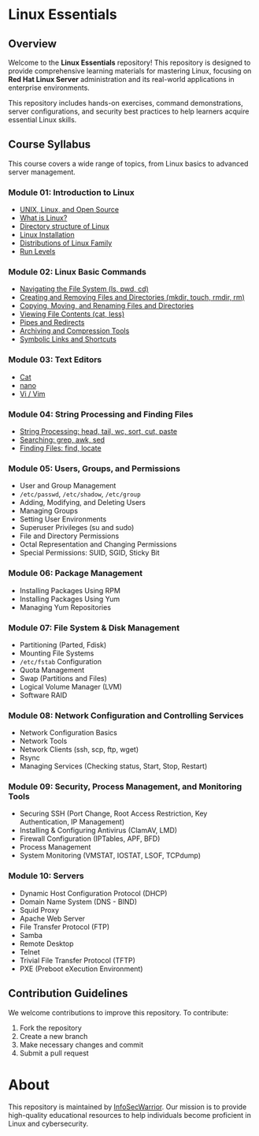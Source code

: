 # Linux Essentials

## Overview
Welcome to the **Linux Essentials** repository! This repository is designed to provide  comprehensive learning materials for mastering Linux, focusing on **Red Hat Linux Server** administration and its real-world applications in enterprise environments.

This repository includes hands-on exercises, command demonstrations, server configurations, and security best practices to help learners acquire essential Linux skills.

## Course Syllabus
This course covers a wide range of topics, from Linux basics to advanced server management.

### **Module 01: Introduction to Linux**
- [UNIX, Linux, and Open Source](https://github.com/InfoSecWarrior/Linux-Essentials/blob/main/Introduction-to-Linux.md#operating-system-os-overview)
- [What is Linux?](https://github.com/InfoSecWarrior/Linux-Essentials/blob/main/Introduction-to-Linux.md#2-linux)
- [Directory structure of Linux](https://github.com/InfoSecWarrior/Linux-Essentials/blob/main/Directory-Structure-of-Linux.md#linux-directory-structure)
- [Linux Installation](https://github.com/InfoSecWarrior/Linux-Essentials/blob/main/Centos-9-installation.md#centos-9-installation-gui)
- [Distributions of Linux Family](https://github.com/InfoSecWarrior/Linux-Essentials/blob/main/Linux-Distributions.md#1-debian-family)
- [Run Levels](https://github.com/InfoSecWarrior/Linux-Essentials/blob/main/Run-level.md#explanation-of-runlevels)

### **Module 02: Linux Basic Commands**
- [Navigating the File System (ls, pwd, cd)](https://github.com/InfoSecWarrior/Linux-Essentials/blob/main/Basic-Commands.md#file-and-directory-management)
- [Creating and Removing Files and Directories (mkdir, touch, rmdir, rm)](https://github.com/InfoSecWarrior/Linux-Essentials/blob/main/Basic-Commands.md#file-operations)
- [Copying, Moving, and Renaming Files and Directories](https://github.com/InfoSecWarrior/Linux-Essentials/blob/main/cp-and-mv-command.md)
- [Viewing File Contents (cat, less)](https://github.com/InfoSecWarrior/Linux-Essentials/blob/main/Text-Editor.md#1-cat-command)
- [Pipes and Redirects](https://github.com/InfoSecWarrior/Linux-Essentials/blob/main/Redirection-in-Linux.md#redirection-operators)
- [Archiving and Compression Tools](https://github.com/InfoSecWarrior/Linux-Essentials/blob/main/Compress-Tool.md#compression-tools-guide)
- [Symbolic Links and Shortcuts](https://github.com/InfoSecWarrior/Linux-Essentials/blob/main/Wildcards.md)

### **Module 03: Text Editors**
- [Cat](https://github.com/InfoSecWarrior/Linux-Essentials/blob/main/Text-Editor.md#text-editors-in-linux)
- [nano](https://github.com/InfoSecWarrior/Linux-Essentials/blob/main/Text-Editor.md#2-nano-command)
- [Vi / Vim](https://github.com/InfoSecWarrior/Linux-Essentials/blob/main/Text-Editor.md#vim-text-editor)

### **Module 04: String Processing and Finding Files**
- [String Processing: head, tail, wc, sort, cut, paste](https://github.com/InfoSecWarrior/Linux-Essentials/blob/main/String-Processing.md#string-processing-in-linux)
- [Searching: grep, awk, sed](https://github.com/InfoSecWarrior/Linux-Essentials/blob/main/Grep.md#grep-command-in-linux)
- [Finding Files: find, locate](https://github.com/InfoSecWarrior/Linux-Essentials/blob/main/Finding-Files.md)

### **Module 05: Users, Groups, and Permissions**
- User and Group Management
- `/etc/passwd`, `/etc/shadow`, `/etc/group`
- Adding, Modifying, and Deleting Users
- Managing Groups
- Setting User Environments
- Superuser Privileges (su and sudo)
- File and Directory Permissions
- Octal Representation and Changing Permissions
- Special Permissions: SUID, SGID, Sticky Bit

### **Module 06: Package Management**
- Installing Packages Using RPM
- Installing Packages Using Yum
- Managing Yum Repositories

### **Module 07: File System & Disk Management**
- Partitioning (Parted, Fdisk)
- Mounting File Systems
- `/etc/fstab` Configuration
- Quota Management
- Swap (Partitions and Files)
- Logical Volume Manager (LVM)
- Software RAID

### **Module 08: Network Configuration and Controlling Services**
- Network Configuration Basics
- Network Tools
- Network Clients (ssh, scp, ftp, wget)
- Rsync
- Managing Services (Checking status, Start, Stop, Restart)

### **Module 09: Security, Process Management, and Monitoring Tools**
- Securing SSH (Port Change, Root Access Restriction, Key Authentication, IP Management)
- Installing & Configuring Antivirus (ClamAV, LMD)
- Firewall Configuration (IPTables, APF, BFD)
- Process Management
- System Monitoring (VMSTAT, IOSTAT, LSOF, TCPdump)

### **Module 10: Servers**
- Dynamic Host Configuration Protocol (DHCP)
- Domain Name System (DNS - BIND)
- Squid Proxy
- Apache Web Server
- File Transfer Protocol (FTP)
- Samba
- Remote Desktop
- Telnet
- Trivial File Transfer Protocol (TFTP)
- PXE (Preboot eXecution Environment)

## Contribution Guidelines
We welcome contributions to improve this repository. To contribute:
1. Fork the repository
2. Create a new branch
3. Make necessary changes and commit
4. Submit a pull request

# About

This repository is maintained by [InfoSecWarrior](https://github.com/InfoSecWarrior). Our mission is to provide high-quality educational resources to help individuals become proficient in Linux and cybersecurity.

